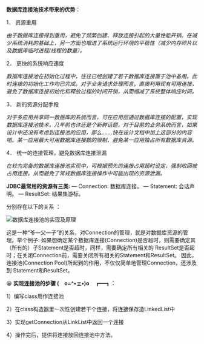  **数据库连接池技术带来的优势**：

1． 资源重用

*由于数据库连接得到重用，避免了频繁创建、释放连接引起的大量性能开销。在减少系统消耗的基础上，另一方面也增进了系统运行环境的平稳性（减少内存碎片以及数据库临时进程/线程的数量）。*

2． 更快的系统响应速度

*数据库连接池在初始化过程中，往往已经创建了若干数据库连接置于池中备用。此时连接的初始化工作均已完成。对于业务请求处理而言，直接利用现有可用连接，避免了数据库连接初始化和释放过程的时间开销，从而缩减了系统整体响应时间。*

3． 新的资源分配手段

*对于多应用共享同一数据库的系统而言，可在应用层通过数据库连接的配置，实现数据库连接池技术，几年前也许还是个新鲜话题，对于目前的业务系统而言，如果设计中还没有考虑到连接池的应用，那么…….快在设计文档中加上这部分的内容吧。某一应用最大可用数据库连接数的限制，避免某一应用独占所有数据库资源。*

4． 统一的连接管理，避免数据库连接泄漏

*在较为完备的数据库连接池实现中，可根据预先的连接占用超时设定，强制收回被占用连接。从而避免了常规数据库连接操作中可能出现的资源泄漏。* 



**JDBC最常用的资源有三类:**
— Connection: 数据库连接。
— Statement: 会话声明。
— ResultSet: 结果集游标。

分别存在以下的关系 ：

![数据库连接池的实现及原理](https://user-gold-cdn.xitu.io/2018/5/7/1633a16dd9a46e2c?imageView2/0/w/1280/h/960/format/webp/ignore-error/1)

 这是一种“爷—父—子”的关系，对Connection的管理，就是对数据库资源的管理。举个例子: 如果想确定某个数据库连接(Connection)是否超时，则需要确定其（所有的）子Statement是否超时，同样，需要确定所有相关的 ResultSet是否超时；在关闭Connection前，需要关闭所有相关的Statement和ResultSet。
因此，连接池(Connection Pool)所起到的作用，不仅仅简单地管理Connection，还涉及到 Statement和ResultSet。 

😀 **实现连接池的步骤  (　o=^•ェ•)o　┏━┓：**

1）编写class用作连接池 

2）在class构造器里一次性创建若干个连接，将连接保存造LinkedList中 

3）实现getConnection从LinkList中返回一个连接 

4）操作完后，提供将连接放回连接池中方法。



